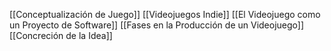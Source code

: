 [[Conceptualización de Juego]]
[[Videojuegos Indie]]
[[El Videojuego como un Proyecto de Software]]
[[Fases en la Producción de un Videojuego]]
[[Concreción de la Idea]]
